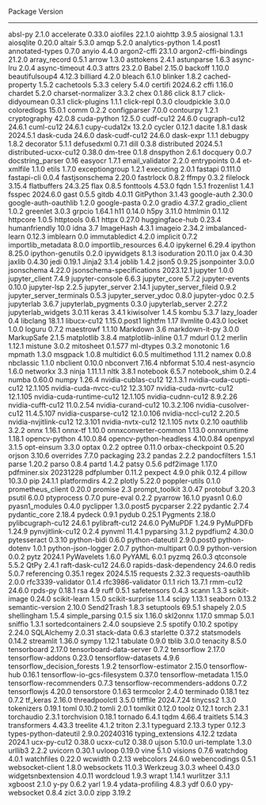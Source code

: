 Package                        Version
------------------------------ --------------
absl-py                        2.1.0
accelerate                     0.33.0
aiofiles                       22.1.0
aiohttp                        3.9.5
aiosignal                      1.3.1
aiosqlite                      0.20.0
altair                         5.3.0
amqp                           5.2.0
analytics-python               1.4.post1
annotated-types                0.7.0
anyio                          4.4.0
argon2-cffi                    23.1.0
argon2-cffi-bindings           21.2.0
array_record                   0.5.1
arrow                          1.3.0
asttokens                      2.4.1
astunparse                     1.6.3
async-lru                      2.0.4
async-timeout                  4.0.3
attrs                          23.2.0
Babel                          2.15.0
backoff                        1.10.0
beautifulsoup4                 4.12.3
billiard                       4.2.0
bleach                         6.1.0
blinker                        1.8.2
cached-property                1.5.2
cachetools                     5.3.3
celery                         5.4.0
certifi                        2024.6.2
cffi                           1.16.0
chardet                        5.2.0
charset-normalizer             3.3.2
chex                           0.1.86
click                          8.1.7
click-didyoumean               0.3.1
click-plugins                  1.1.1
click-repl                     0.3.0
cloudpickle                    3.0.0
coloredlogs                    15.0.1
comm                           0.2.2
configparser                   7.0.0
contourpy                      1.2.1
cryptography                   42.0.8
cuda-python                    12.5.0
cudf-cu12                      24.6.0
cugraph-cu12                   24.6.1
cuml-cu12                      24.6.1
cupy-cuda12x                   13.2.0
cycler                         0.12.1
dacite                         1.8.1
dask                           2024.5.1
dask-cuda                      24.6.0
dask-cudf-cu12                 24.6.0
dask-expr                      1.1.1
debugpy                        1.8.2
decorator                      5.1.1
defusedxml                     0.7.1
dill                           0.3.8
distributed                    2024.5.1
distributed-ucxx-cu12          0.38.0
dm-tree                        0.1.8
dnspython                      2.6.1
docquery                       0.0.7
docstring_parser               0.16
easyocr                        1.7.1
email_validator                2.2.0
entrypoints                    0.4
et-xmlfile                     1.1.0
etils                          1.7.0
exceptiongroup                 1.2.1
executing                      2.0.1
fastapi                        0.111.0
fastapi-cli                    0.0.4
fastjsonschema                 2.20.0
fastrlock                      0.8.2
ffmpy                          0.3.2
filelock                       3.15.4
flatbuffers                    24.3.25
flax                           0.8.5
fonttools                      4.53.0
fqdn                           1.5.1
frozenlist                     1.4.1
fsspec                         2024.6.0
gast                           0.5.5
gitdb                          4.0.11
GitPython                      3.1.43
google-auth                    2.30.0
google-auth-oauthlib           1.2.0
google-pasta                   0.2.0
gradio                         4.37.2
gradio_client                  1.0.2
greenlet                       3.0.3
grpcio                         1.64.1
h11                            0.14.0
h5py                           3.11.0
htmlmin                        0.1.12
httpcore                       1.0.5
httptools                      0.6.1
httpx                          0.27.0
huggingface-hub                0.23.4
humanfriendly                  10.0
idna                           3.7
ImageHash                      4.3.1
imageio                        2.34.2
imbalanced-learn               0.12.3
imblearn                       0.0
immutabledict                  4.2.0
implicit                       0.7.2
importlib_metadata             8.0.0
importlib_resources            6.4.0
ipykernel                      6.29.4
ipython                        8.25.0
ipython-genutils               0.2.0
ipywidgets                     8.1.3
isoduration                    20.11.0
jax                            0.4.30
jaxlib                         0.4.30
jedi                           0.19.1
Jinja2                         3.1.4
joblib                         1.4.2
json5                          0.9.25
jsonpointer                    3.0.0
jsonschema                     4.22.0
jsonschema-specifications      2023.12.1
jupyter                        1.0.0
jupyter_client                 7.4.9
jupyter-console                6.6.3
jupyter_core                   5.7.2
jupyter-events                 0.10.0
jupyter-lsp                    2.2.5
jupyter_server                 2.14.1
jupyter_server_fileid          0.9.2
jupyter_server_terminals       0.5.3
jupyter_server_ydoc            0.8.0
jupyter-ydoc                   0.2.5
jupyterlab                     3.6.7
jupyterlab_pygments            0.3.0
jupyterlab_server              2.27.2
jupyterlab_widgets             3.0.11
keras                          3.4.1
kiwisolver                     1.4.5
kombu                          5.3.7
lazy_loader                    0.4
libclang                       18.1.1
libucx-cu12                    1.15.0.post1
lightfm                        1.17
llvmlite                       0.43.0
locket                         1.0.0
loguru                         0.7.2
maestrowf                      1.1.10
Markdown                       3.6
markdown-it-py                 3.0.0
MarkupSafe                     2.1.5
matplotlib                     3.8.4
matplotlib-inline              0.1.7
mdurl                          0.1.2
merlin                         1.12.1
mistune                        3.0.2
mitosheet                      0.1.577
ml-dtypes                      0.3.2
monotonic                      1.6
mpmath                         1.3.0
msgpack                        1.0.8
multidict                      6.0.5
multimethod                    1.11.2
namex                          0.0.8
nbclassic                      1.1.0
nbclient                       0.10.0
nbconvert                      7.16.4
nbformat                       5.10.4
nest-asyncio                   1.6.0
networkx                       3.3
ninja                          1.11.1.1
nltk                           3.8.1
notebook                       6.5.7
notebook_shim                  0.2.4
numba                          0.60.0
numpy                          1.26.4
nvidia-cublas-cu12             12.1.3.1
nvidia-cuda-cupti-cu12         12.1.105
nvidia-cuda-nvcc-cu12          12.3.107
nvidia-cuda-nvrtc-cu12         12.1.105
nvidia-cuda-runtime-cu12       12.1.105
nvidia-cudnn-cu12              8.9.2.26
nvidia-cufft-cu12              11.0.2.54
nvidia-curand-cu12             10.3.2.106
nvidia-cusolver-cu12           11.4.5.107
nvidia-cusparse-cu12           12.1.0.106
nvidia-nccl-cu12               2.20.5
nvidia-nvjitlink-cu12          12.3.101
nvidia-nvtx-cu12               12.1.105
nvtx                           0.2.10
oauthlib                       3.2.2
onnx                           1.16.1
onnx-tf                        1.10.0
onnxconverter-common           1.13.0
onnxruntime                    1.18.1
opencv-python                  4.10.0.84
opencv-python-headless         4.10.0.84
openpyxl                       3.1.5
opt-einsum                     3.3.0
optax                          0.2.2
optree                         0.11.0
orbax-checkpoint               0.5.20
orjson                         3.10.6
overrides                      7.7.0
packaging                      23.2
pandas                         2.2.2
pandocfilters                  1.5.1
parse                          1.20.2
parso                          0.8.4
partd                          1.4.2
patsy                          0.5.6
pdf2image                      1.17.0
pdfminer.six                   20231228
pdfplumber                     0.11.2
pexpect                        4.9.0
phik                           0.12.4
pillow                         10.3.0
pip                            24.1.1
platformdirs                   4.2.2
plotly                         5.22.0
poppler-utils                  0.1.0
prometheus_client              0.20.0
promise                        2.3
prompt_toolkit                 3.0.47
protobuf                       3.20.3
psutil                         6.0.0
ptyprocess                     0.7.0
pure-eval                      0.2.2
pyarrow                        16.1.0
pyasn1                         0.6.0
pyasn1_modules                 0.4.0
pyclipper                      1.3.0.post5
pycparser                      2.22
pydantic                       2.7.4
pydantic_core                  2.18.4
pydeck                         0.9.1
pydub                          0.25.1
Pygments                       2.18.0
pylibcugraph-cu12              24.6.1
pylibraft-cu12                 24.6.0
PyMuPDF                        1.24.9
PyMuPDFb                       1.24.9
pynvjitlink-cu12               0.2.4
pynvml                         11.4.1
pyparsing                      3.1.2
pypdfium2                      4.30.0
pytesseract                    0.3.10
python-bidi                    0.6.0
python-dateutil                2.9.0.post0
python-dotenv                  1.0.1
python-json-logger             2.0.7
python-multipart               0.0.9
python-version                 0.0.2
pytz                           2024.1
PyWavelets                     1.6.0
PyYAML                         6.0.1
pyzmq                          26.0.3
qtconsole                      5.5.2
QtPy                           2.4.1
raft-dask-cu12                 24.6.0
rapids-dask-dependency         24.6.0
redis                          5.0.7
referencing                    0.35.1
regex                          2024.5.15
requests                       2.32.3
requests-oauthlib              2.0.0
rfc3339-validator              0.1.4
rfc3986-validator              0.1.1
rich                           13.7.1
rmm-cu12                       24.6.0
rpds-py                        0.18.1
rsa                            4.9
ruff                           0.5.1
safetensors                    0.4.3
scann                          1.3.3
scikit-image                   0.24.0
scikit-learn                   1.5.0
scikit-surprise                1.1.4
scipy                          1.13.1
seaborn                        0.13.2
semantic-version               2.10.0
Send2Trash                     1.8.3
setuptools                     69.5.1
shapely                        2.0.5
shellingham                    1.5.4
simple_parsing                 0.1.5
six                            1.16.0
skl2onnx                       1.17.0
smmap                          5.0.1
sniffio                        1.3.1
sortedcontainers               2.4.0
soupsieve                      2.5
spotify                        0.10.2
spotipy                        2.24.0
SQLAlchemy                     2.0.31
stack-data                     0.6.3
starlette                      0.37.2
statsmodels                    0.14.2
streamlit                      1.36.0
sympy                          1.12.1
tabulate                       0.9.0
tblib                          3.0.0
tenacity                       8.5.0
tensorboard                    2.17.0
tensorboard-data-server        0.7.2
tensorflow                     2.17.0
tensorflow-addons              0.23.0
tensorflow-datasets            4.9.6
tensorflow_decision_forests    1.9.2
tensorflow-estimator           2.15.0
tensorflow-hub                 0.16.1
tensorflow-io-gcs-filesystem   0.37.0
tensorflow-metadata            1.15.0
tensorflow-recommenders        0.7.3
tensorflow-recommenders-addons 0.7.2
tensorflowjs                   4.20.0
tensorstore                    0.1.63
termcolor                      2.4.0
terminado                      0.18.1
tez                            0.7.2
tf_keras                       2.16.0
threadpoolctl                  3.5.0
tifffile                       2024.7.24
tinycss2                       1.3.0
tokenizers                     0.19.1
toml                           0.10.2
tomli                          2.0.1
tomlkit                        0.12.0
toolz                          0.12.1
torch                          2.3.1
torchaudio                     2.3.1
torchvision                    0.18.1
tornado                        6.4.1
tqdm                           4.66.4
traitlets                      5.14.3
transformers                   4.43.3
treelite                       4.1.2
triton                         2.3.1
typeguard                      2.13.3
typer                          0.12.3
types-python-dateutil          2.9.0.20240316
typing_extensions              4.12.2
tzdata                         2024.1
ucx-py-cu12                    0.38.0
ucxx-cu12                      0.38.0
ujson                          5.10.0
uri-template                   1.3.0
urllib3                        2.2.2
uvicorn                        0.30.1
uvloop                         0.19.0
vine                           5.1.0
visions                        0.7.6
watchdog                       4.0.1
watchfiles                     0.22.0
wcwidth                        0.2.13
webcolors                      24.6.0
webencodings                   0.5.1
websocket-client               1.8.0
websockets                     11.0.3
Werkzeug                       3.0.3
wheel                          0.43.0
widgetsnbextension             4.0.11
wordcloud                      1.9.3
wrapt                          1.14.1
wurlitzer                      3.1.1
xgboost                        2.1.0
y-py                           0.6.2
yarl                           1.9.4
ydata-profiling                4.8.3
ydf                            0.6.0
ypy-websocket                  0.8.4
zict                           3.0.0
zipp                           3.19.2